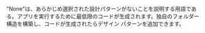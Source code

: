 ﻿"None"は、あらかじめ選択された設計パターンがないことを説明する用語である。アプリを実行するために最低限のコードが生成されます。独自のフォルダー構造を構築し、コードが生成されたらデザイン パターンを追加できます。